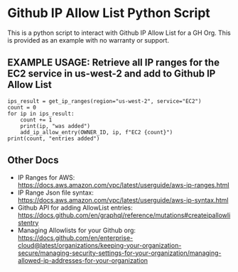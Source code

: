 # Github IP Allow List Python Script 
This is a python script to interact with Github IP Allow List for a GH Org.  This is provided as an example with no warranty or support.

## EXAMPLE USAGE: Retrieve all IP ranges for the EC2 service in us-west-2 and add to Github IP Allow List

```
ips_result = get_ip_ranges(region="us-west-2", service="EC2")
count = 0
for ip in ips_result:
    count += 1
    print(ip, "was added")
    add_ip_allow_entry(OWNER_ID, ip, f"EC2 {count}")
print(count, "entries added")
```

## Other Docs
- IP Ranges for AWS: https://docs.aws.amazon.com/vpc/latest/userguide/aws-ip-ranges.html
- IP Range Json file syntax: https://docs.aws.amazon.com/vpc/latest/userguide/aws-ip-syntax.html
- Github API for adding AllowList entries: https://docs.github.com/en/graphql/reference/mutations#createipallowlistentry
- Managing Allowlists for your Github org: https://docs.github.com/en/enterprise-cloud@latest/organizations/keeping-your-organization-secure/managing-security-settings-for-your-organization/managing-allowed-ip-addresses-for-your-organization
